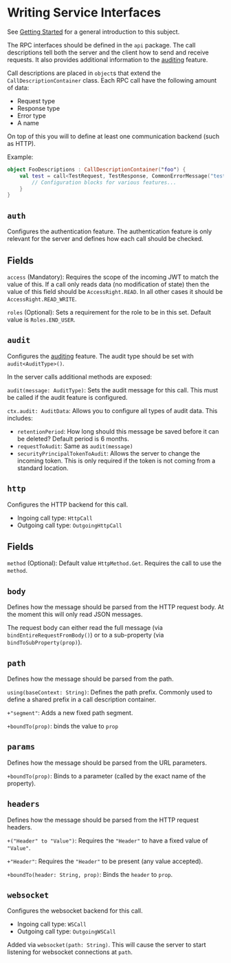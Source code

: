 # Writing Service Interfaces

See [Getting Started](getting_started.html) for a general introduction to this
subject.

The RPC interfaces should be defined in the `api` package. The call descriptions
tell both the server and the client how to send and receive requests. It also
provides additional information to the [auditing](auditing.html) feature.

Call descriptions are placed in `object`s that extend the
`CallDescriptionContainer` class. Each RPC call have the following amount of
data:

- Request type
- Response type
- Error type
- A name

On top of this you will to define at least one communication backend (such as
HTTP).

Example:

```kotlin
object FooDescriptions : CallDescriptionContainer("foo") {
    val test = call<TestRequest, TestResponse, CommonErrorMessage("test")> {
        // Configuration blocks for various features...
    }
}
```

## `auth`

Configures the authentication feature. The authentication feature is only
relevant for the server and defines how each call should be checked.

## Fields

`access` (Mandatory): Requires the scope of the incoming JWT to match the
value of this. If a call only reads data (no modification of state) then the
value of this field should be `AccessRight.READ`. In all other cases it should
be `AccessRight.READ_WRITE`.

`roles` (Optional): Sets a requirement for the role to be in this set. Default
value is `Roles.END_USER`.

## `audit`

Configures the [auditing](auditing.html) feature. The audit type should be set
with `audit<AuditType>()`.

In the server calls additional methods are exposed:

`audit(message: AuditType)`: Sets the audit message for this call. This must be
called if the audit feature is configured.

`ctx.audit: AuditData`: Allows you to configure all types of audit data. This
includes:

- `retentionPeriod`: How long should this message be saved before it can be
  deleted? Default period is 6 months.
- `requestToAudit`: Same as `audit(message)`
- `securityPrincipalTokenToAudit`: Allows the server to change the incoming
  token. This is only required if the token is not coming from a standard
  location.

## `http`

Configures the HTTP backend for this call.

- Ingoing call type: `HttpCall`
- Outgoing call type: `OutgoingHttpCall`

## Fields

`method` (Optional): Default value `HttpMethod.Get`. Requires the call to use
the `method`.

## `body`

Defines how the message should be parsed from the HTTP request body. At the
moment this will only read JSON messages.

The request body can either read the full message (via
`bindEntireRequestFromBody()`) or to a sub-property (via
`bindToSubProperty(prop)`).

## `path`

Defines how the message should be parsed from the path.

`using(baseContext: String)`: Defines the path prefix. Commonly used to define
a shared prefix in a call description container.

`+"segment"`: Adds a new fixed path segment.

`+boundTo(prop)`: binds the value to `prop`

## `params`

Defines how the message should be parsed from the URL parameters.

`+boundTo(prop)`: Binds to a parameter (called by the exact name of the
property).

## `headers`

Defines how the message should be parsed from the HTTP request headers.

`+("Header" to "Value")`: Requires the `"Header"` to have a fixed value of
`"Value"`.

`+"Header"`: Requires the `"Header"` to be present (any value accepted).

`+boundTo(header: String, prop)`: Binds the `header` to `prop`.

## `websocket`

Configures the websocket backend for this call.

- Ingoing call type: `WSCall`
- Outgoing call type: `OutgoingWSCall`

Added via `websocket(path: String)`. This will cause the server to start
listening for websocket connections at `path`.
